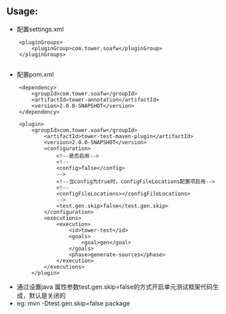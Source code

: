 ## Usage:

+ 配置settings.xml

```
	<pluginGroups>
    	<pluginGroup>com.tower.soafw</pluginGroup>
    </pluginGroups>
        
```

+ 配置pom.xml

```
	<dependency>
		<groupId>com.tower.soafw</groupId>
		<artifactId>tower-annotation</artifactId>
		<version>2.0.0-SNAPSHOT</version>
	</dependency>
		
	<plugin>
		<groupId>com.tower.soafw</groupId>
			<artifactId>tower-test-maven-plugin</artifactId>
			<version>2.0.0-SNAPSHOT</version>
			<configuration>
				<!--是否启用-->
				<!--
				<config>false</config>
				-->
				<!--当config为true时，configFileLocations配置项启用-->
				<!--
				<configFileLocations></configFileLocations>
				-->
				<test.gen.skip>false</test.gen.skip>
			</configuration>
			<executions>
				<execution>
					<id>tower-test</id>
					<goals>
						<goal>gen</goal>
					</goals>
					<phase>generate-sources</phase>
				</execution>
			</executions>
		</plugin>
```

+ 通过设置java 属性参数test.gen.skip=false的方式开启单元测试框架代码生成，默认是关闭的
+ eg: mvn -Dtest.gen.skip=false package